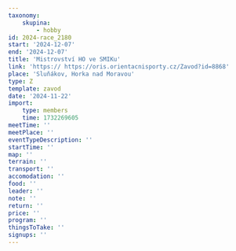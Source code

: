 ```yaml
---
taxonomy:
    skupina:
        - hobby
id: 2024-race_2180
start: '2024-12-07'
end: '2024-12-07'
title: 'Mistrovství HO ve SMIKu'
link: 'https:// https://oris.orientacnisporty.cz/Zavod?id=8868'
place: 'Sluňákov, Horka nad Moravou'
type: Z
template: zavod
date: '2024-11-22'
import:
    type: members
    time: 1732269605
meetTime: ''
meetPlace: ''
eventTypeDescription: ''
startTime: ''
map: ''
terrain: ''
transport: ''
accomodation: ''
food: ''
leader: ''
note: ''
return: ''
price: ''
program: ''
thingsToTake: ''
signups: ''
---
```


